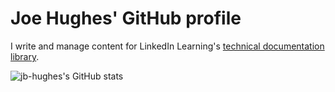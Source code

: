 # Joe Hughes' GitHub profile

I write and manage content for LinkedIn Learning's [technical documentation library](https://docs.microsoft.com/linkedin/learning/).

<img align="left" alt="jb-hughes's GitHub stats" src="https://jb-hughes-d55huv5ul-jb-hughes.vercel.app/api?username=jb-hughes&show_icons=true&theme=radical&count_private=true" />


<!---
jb-hughes/jb-hughes is a ✨ special ✨ repository because its `README.md` (this file) appears on your GitHub profile.
You can click the Preview link to take a look at your changes.
--->
